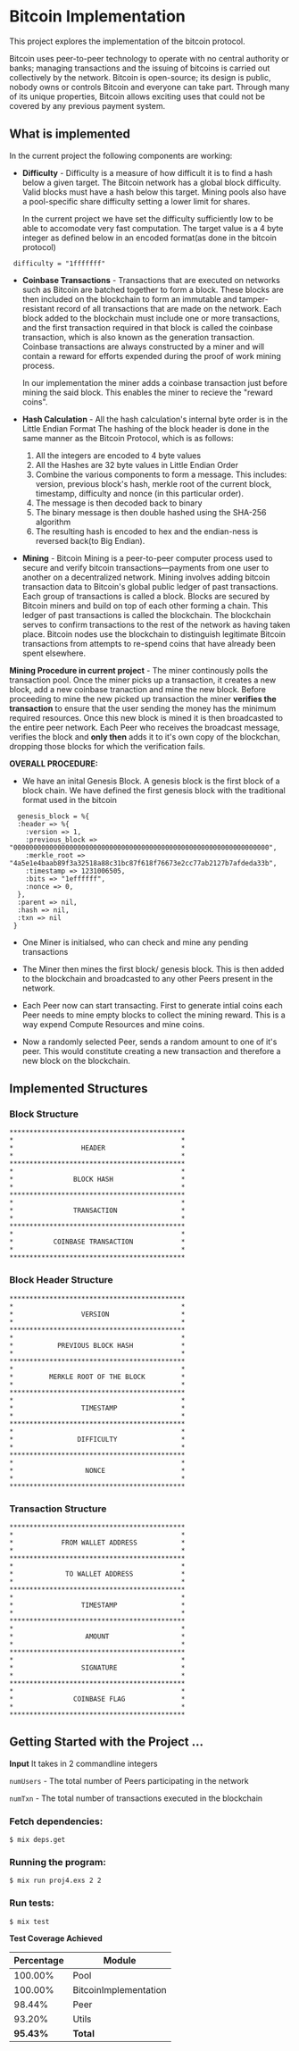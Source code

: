 # Bitcoin Implementation
This project explores the implementation of the bitcoin protocol.

Bitcoin uses peer-to-peer technology to operate with no central authority or banks; managing transactions and the issuing of bitcoins is carried out collectively by the network. Bitcoin is open-source; its design is public, nobody owns or controls Bitcoin and everyone can take part. Through many of its unique properties, Bitcoin allows exciting uses that could not be covered by any previous payment system.

## What is implemented
In the current project the following components are working:

* **Difficulty** - 
Difficulty is a measure of how difficult it is to find a hash below a given target.
The Bitcoin network has a global block difficulty. Valid blocks must have a hash below this target. Mining pools also have a pool-specific share difficulty setting a lower limit for shares.
  
  In the current project we have set the difficulty sufficiently low to be able to accomodate very fast computation. The target value is a   4 byte integer as defined below in an encoded format(as done in the bitcoin protocol)
```
 difficulty = "1fffffff"
```

* **Coinbase Transactions** -
Transactions that are executed on networks such as Bitcoin are batched together to form a block. These blocks are then included on the blockchain to form an immutable and tamper-resistant record of all transactions that are made on the network. Each block added to the blockchain must include one or more transactions, and the first transaction required in that block is called the coinbase transaction, which is also known as the generation transaction.
Coinbase transactions are always constructed by a miner and will contain a reward for efforts expended during the proof of work mining process.

  In our implementation the miner adds a coinbase transaction just before mining the said block. This enables the miner to recieve the       "reward coins".

* **Hash Calculation** - 
All the hash calculation's internal byte order is in the Little Endian Format
The hashing of the block header is done in the same manner as the Bitcoin Protocol, which is as follows: 
  1. All the integers are encoded to 4 byte values
  2. All the Hashes are 32 byte values in Little Endian Order
  3. Combine the various components to form a message. This includes: version, previous block's hash, merkle root of the current block, timestamp, difficulty and nonce (in this particular order).
  4. The message is then decoded back to binary
  5. The binary message is then double hashed using the SHA-256 algorithm
  6. The resulting hash is encoded to hex and the endian-ness is reversed back(to Big Endian).


* **Mining** - 
Bitcoin Mining is a peer-to-peer computer process used to secure and verify bitcoin transactions—payments from one user to another on a decentralized network. Mining involves adding bitcoin transaction data to Bitcoin's global public ledger of past transactions. Each group of transactions is called a block. Blocks are secured by Bitcoin miners and build on top of each other forming a chain. This ledger of past transactions is called the blockchain. The blockchain serves to confirm transactions to the rest of the network as having taken place. Bitcoin nodes use the blockchain to distinguish legitimate Bitcoin transactions from attempts to re-spend coins that have already been spent elsewhere.

**Mining Procedure in current project** - 
The miner continously polls the transaction pool. Once the miner picks up a transaction, it creates a new block, add a new coinbase tranaction and mine the new block.
Before proceeding to mine the new picked up transaction the miner **verifies the transaction** to ensure that the user sending the money has the minimum required resources. 
Once this new block is mined it is then broadcasted to the entire peer network. 
Each Peer who receives the broadcast message, verifies the block and **only then** adds it to it's own copy of the blockchan, dropping those blocks for which the verification fails.

**OVERALL PROCEDURE:**
* We have an inital Genesis Block.
  A genesis block is the first block of a block chain. We have defined the first genesis block with the traditional format used in the bitcoin
```
  genesis_block = %{
  :header => %{
    :version => 1,
    :previous_block => "0000000000000000000000000000000000000000000000000000000000000000",
    :merkle_root => "4a5e1e4baab89f3a32518a88c31bc87f618f76673e2cc77ab2127b7afdeda33b",
    :timestamp => 1231006505,
    :bits => "1effffff",
    :nonce => 0,
  },
  :parent => nil,
  :hash => nil,
  :txn => nil
 }
```

* One Miner is initialsed, who can check and mine any pending transactions

* The Miner then mines the first block/ genesis block. This is then added to the blockchain and broadcasted to any other Peers present in the network.

* Each Peer now can start transacting.
First to generate intial coins each Peer needs to mine empty blocks to collect the mining reward. 
This is a way expend Compute Resources and mine coins. 

* Now a randomly selected Peer, sends a random amount to one of it's peer. This would constitute creating a new transaction and therefore a new block on the blockchain.

## Implemented Structures

### Block Structure
```
********************************************
*                                          *
*                 HEADER                   *
*                                          *   
********************************************
*                                          *
*               BLOCK HASH                 *
*                                          *
********************************************
*                                          *
*               TRANSACTION                *
*                                          *
********************************************
*                                          *
*          COINBASE TRANSACTION            *
*                                          *
********************************************
```

### Block Header Structure

```
********************************************
*                                          *
*                 VERSION                  *
*                                          *   
********************************************
*                                          *
*           PREVIOUS BLOCK HASH            *
*                                          *
********************************************
*                                          *
*         MERKLE ROOT OF THE BLOCK         *
*                                          *
********************************************
*                                          *
*                 TIMESTAMP                *
*                                          *
********************************************
*                                          *
*                DIFFICULTY                *
*                                          *
********************************************
*                                          *
*                  NONCE                   *
*                                          *
********************************************
```

### Transaction Structure

```
********************************************
*                                          *
*            FROM WALLET ADDRESS           *
*                                          *   
********************************************
*                                          *
*             TO WALLET ADDRESS            *
*                                          *
********************************************
*                                          *
*                 TIMESTAMP                *
*                                          *
********************************************
*                                          *
*                  AMOUNT                  *
*                                          *
********************************************
*                                          *
*                 SIGNATURE                *
*                                          *
********************************************
*                                          *
*               COINBASE FLAG              *
*                                          *
********************************************
```

## Getting Started with the Project ...

**Input** 
It takes in 2 commandline integers

```numUsers``` -  The total number of Peers participating in the network

```numTxn```   -  The total number of transactions executed in the blockchain

### Fetch dependencies:  
```
$ mix deps.get
```

### Running the program:
```
$ mix run proj4.exs 2 2
```

### Run tests: 
```
$ mix test
```

**Test Coverage Achieved**

Percentage | Module
-----------|-----------------------
   100.00% | Pool
   100.00% | BitcoinImplementation
   98.44%  | Peer
   93.20%  | Utils
   **95.43%**| **Total**
